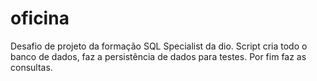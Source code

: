 # oficina
Desafio de projeto da formação SQL Specialist da dio.
Script cria todo o banco de dados, faz a persistência de dados para testes.
Por fim faz as consultas.
